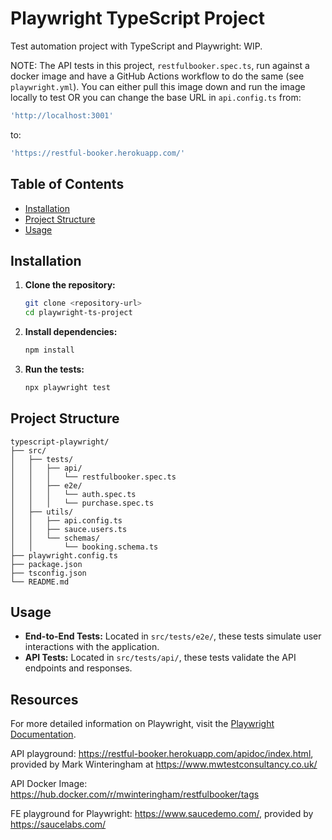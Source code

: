 # Playwright TypeScript Project

Test automation project with TypeScript and Playwright: WIP.

NOTE: The API tests in this project, `restfulbooker.spec.ts`, run against a docker image and have a GitHub Actions workflow to do the same (see `playwright.yml`). You can either pull this image down and run the image locally to test OR you can change the base URL in `api.config.ts` from:

```bash
'http://localhost:3001'
```

to:

```bash
'https://restful-booker.herokuapp.com/'
```

## Table of Contents
- [Installation](#installation)
- [Project Structure](#project-structure)
- [Usage](#usage)

## Installation

1. **Clone the repository:**
   ```bash
   git clone <repository-url>
   cd playwright-ts-project
   ```

2. **Install dependencies:**
   ```bash
   npm install
   ```

3. **Run the tests:**
   ```bash
   npx playwright test
   ```

## Project Structure

```
typescript-playwright/
├── src/
│   ├── tests/
│   │   ├── api/
│   │   │   └── restfulbooker.spec.ts
│   │   ├── e2e/
│   │   │   └── auth.spec.ts
│   │   │   └── purchase.spec.ts
│   ├── utils/
│   │   ├── api.config.ts
│   │   ├── sauce.users.ts
│   │   └── schemas/
│   │       └── booking.schema.ts
├── playwright.config.ts
├── package.json
├── tsconfig.json
└── README.md
```

## Usage

- **End-to-End Tests:** Located in `src/tests/e2e/`, these tests simulate user interactions with the application.
- **API Tests:** Located in `src/tests/api/`, these tests validate the API endpoints and responses.

## Resources

For more detailed information on Playwright, visit the [Playwright Documentation](https://playwright.dev/docs/intro).

API playground: https://restful-booker.herokuapp.com/apidoc/index.html, provided by Mark Winteringham at https://www.mwtestconsultancy.co.uk/

API Docker Image: https://hub.docker.com/r/mwinteringham/restfulbooker/tags

FE playground for Playwright: https://www.saucedemo.com/, provided by https://saucelabs.com/
